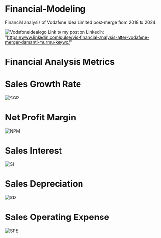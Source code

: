 # Financial-Modeling
Financial analysis of Vodafone Idea Limited post-merge from 2018 to 2024.

![Vodafoneidealogo](https://github.com/user-attachments/assets/bc0f4047-f025-4986-a57c-ef4a7f170b6a)
Link to my post on Linkedin: "https://www.linkedin.com/pulse/vis-financial-analysis-after-vodafone-merger-damanti-murmu-keywc/"

# Financial Analysis Metrics

# Sales Growth Rate
![SGR](https://github.com/user-attachments/assets/0556c822-563b-4d99-bf7f-fba0c9a74422)

# Net Profit Margin
![NPM](https://github.com/user-attachments/assets/aa34a865-d62c-46dc-9a1e-152119114675)

# Sales Interest
![SI](https://github.com/user-attachments/assets/13bf08f9-2606-4b25-b6ce-be1021a2553f)


# Sales Depreciation
![SD](https://github.com/user-attachments/assets/6240cce4-630f-4b4f-b465-dcc2eeeb5a1f)

# Sales Operating Expense
![SPE](https://github.com/user-attachments/assets/1e87ed88-8a22-45e6-ae76-c5b9b7a21163)
